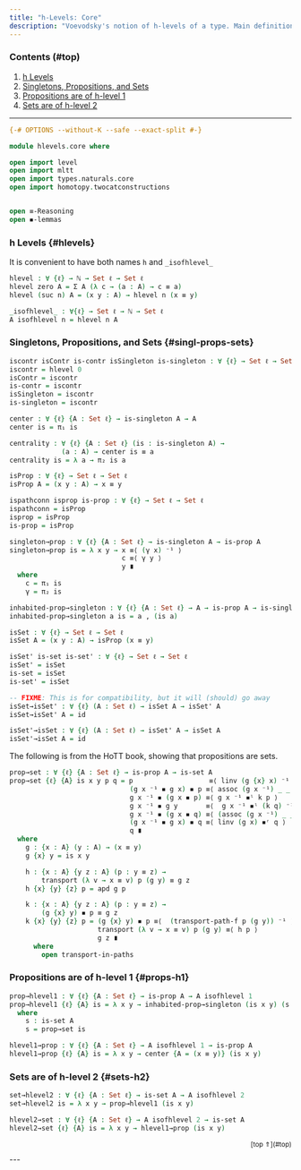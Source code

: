 ```yaml
---
title: "h-Levels: Core"
description: "Voevodsky's notion of h-levels of a type. Main definitions"
---
```


### Contents (#top)

1. [h Levels](#hlevels)
1. [Singletons, Propositions, and Sets](#singl-props-sets)
1. [Propositions are of h-level 1](#props-h1)
1. [Sets are of h-level 2](#sets-h2)

--------------------------------------------------

```agda
{-# OPTIONS --without-K --safe --exact-split #-}

module hlevels.core where

open import level
open import mltt
open import types.naturals.core
open import homotopy.twocatconstructions


open ≡-Reasoning
open ◾-lemmas
```

### h Levels {#hlevels}

It is convenient to have both names `h` and `_isofhlevel_`
```agda
hlevel : ∀ {ℓ} → ℕ → Set ℓ → Set ℓ
hlevel zero A = Σ A (λ c → (a : A) → c ≡ a)
hlevel (suc n) A = (x y : A) → hlevel n (x ≡ y)

_isofhlevel_ : ∀{ℓ} → Set ℓ → ℕ → Set ℓ
A isofhlevel n = hlevel n A
```

### Singletons, Propositions, and Sets {#singl-props-sets}

```agda
iscontr isContr is-contr isSingleton is-singleton : ∀ {ℓ} → Set ℓ → Set ℓ
iscontr = hlevel 0
isContr = iscontr
is-contr = iscontr
isSingleton = iscontr
is-singleton = iscontr

center : ∀ {ℓ} {A : Set ℓ} → is-singleton A → A
center is = π₁ is

centrality : ∀ {ℓ} {A : Set ℓ} (is : is-singleton A) →
             (a : A) → center is ≡ a
centrality is = λ a → π₂ is a
```

```agda
isProp : ∀ {ℓ} → Set ℓ → Set ℓ
isProp A = (x y : A) → x ≡ y

ispathconn isprop is-prop : ∀ {ℓ} → Set ℓ → Set ℓ
ispathconn = isProp
isprop = isProp
is-prop = isProp
```

```agda
singleton→prop : ∀ {ℓ} {A : Set ℓ} → is-singleton A → is-prop A
singleton→prop is = λ x y → x ≡⟨ (γ x) ⁻¹ ⟩
                            c ≡⟨ γ y ⟩
                            y ∎
  where
    c = π₁ is
    γ = π₂ is

inhabited-prop→singleton : ∀ {ℓ} {A : Set ℓ} → A → is-prop A → is-singleton A
inhabited-prop→singleton a is = a , (is a)
```

```agda
isSet : ∀ {ℓ} → Set ℓ → Set ℓ
isSet A = (x y : A) → isProp (x ≡ y)

isSet' is-set is-set' : ∀ {ℓ} → Set ℓ → Set ℓ
isSet' = isSet
is-set = isSet
is-set' = isSet

-- FIXME: This is for compatibility, but it will (should) go away
isSet→isSet' : ∀ {ℓ} (A : Set ℓ) → isSet A → isSet' A
isSet→isSet' A = id

isSet'→isSet : ∀ {ℓ} (A : Set ℓ) → isSet' A → isSet A
isSet'→isSet A = id
```

The following is from the HoTT book, showing that propositions are sets.
```agda
prop→set : ∀ {ℓ} {A : Set ℓ} → is-prop A → is-set A
prop→set {ℓ} {A} is x y p q = p                   ≡⟨ linv (g {x} x) ⁻¹ ◾ʳ p ⟩
                              (g x ⁻¹ ◾ g x) ◾ p ≡⟨ assoc (g x ⁻¹) _ _ ⟩
                              g x ⁻¹ ◾ (g x ◾ p) ≡⟨ g x ⁻¹ ◾ˡ k p ⟩
                              g x ⁻¹ ◾ g y       ≡⟨  g x ⁻¹ ◾ˡ (k q) ⁻¹ ⟩
                              g x ⁻¹ ◾ (g x ◾ q) ≡⟨ (assoc (g x ⁻¹) _ _) ⁻¹ ⟩
                              (g x ⁻¹ ◾ g x) ◾ q ≡⟨ linv (g x) ◾ʳ q ⟩
                              q ∎
  where
    g : {x : A} (y : A) → (x ≡ y)
    g {x} y = is x y

    h : {x : A} {y z : A} (p : y ≡ z) →
        transport (λ v → x ≡ v) p (g y) ≡ g z
    h {x} {y} {z} p = apd g p

    k : {x : A} {y z : A} (p : y ≡ z) →
        (g {x} y) ◾ p ≡ g z
    k {x} {y} {z} p = (g {x} y) ◾ p ≡⟨  (transport-path-f p (g y)) ⁻¹ ⟩
                      transport (λ v → x ≡ v) p (g y) ≡⟨ h p ⟩
                      g z ∎
      where
        open transport-in-paths
```

### Propositions are of h-level 1 {#props-h1}

```agda
prop→hlevel1 : ∀ {ℓ} {A : Set ℓ} → is-prop A → A isofhlevel 1
prop→hlevel1 {ℓ} {A} is = λ x y → inhabited-prop→singleton (is x y) (s x y)
  where
    s : is-set A
    s = prop→set is

hlevel1→prop : ∀ {ℓ} {A : Set ℓ} → A isofhlevel 1 → is-prop A
hlevel1→prop {ℓ} {A} is = λ x y → center {A = (x ≡ y)} (is x y)
```

### Sets are of h-level 2 {#sets-h2}

```agda
set→hlevel2 : ∀ {ℓ} {A : Set ℓ} → is-set A → A isofhlevel 2
set→hlevel2 is = λ x y → prop→hlevel1 (is x y)

hlevel2→set : ∀ {ℓ} {A : Set ℓ} → A isofhlevel 2 → is-set A
hlevel2→set {ℓ} {A} is = λ x y → hlevel1→prop (is x y) 
```

<p style="font-size: smaller; text-align: right">[top ⇑](#top)</p>
---
